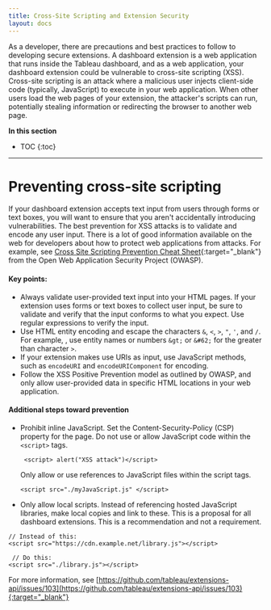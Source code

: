 ```yaml
---
title: Cross-Site Scripting and Extension Security
layout: docs
---
```


As a developer, there are precautions and best practices to follow to developing secure extensions. A dashboard extension is a web application that runs inside the Tableau dashboard, and as a web application, your dashboard extension could be vulnerable to cross-site scripting (XSS). Cross-site scripting is an attack where a malicious user injects client-side code (typically, JavaScript) to execute in your web application. When other users load the web pages of your extension, the attacker's scripts can run, potentially stealing information or redirecting the browser to another web page.


**In this section**

* TOC
{:toc}



---

# Preventing cross-site scripting

If your dashboard extension accepts text input from users through forms or text boxes, you will want to ensure that you aren't accidentally introducing vulnerabilities. The best prevention for XSS attacks is to validate and encode any user input. There is a lot of good information available on the web for developers about how to protect web applications from attacks. For example, see  [Cross Site Scripting Prevention Cheat Sheet](https://www.owasp.org/index.php/XSS_(Cross_Site_Scripting)_Prevention_Cheat_Sheet){:target="_blank"} from the Open Web Application Security Project (OWASP).

#### Key points:

* Always validate user-provided text input into your HTML pages.
  If your extension uses forms or text boxes to collect user input, be sure to validate and verify that the input conforms to what you expect. Use regular expressions to verify the input. 
* Use HTML entity encoding and escape the characters `&`, `<`, `>`, `"`, `'`, and `/`.  For example, , use entity names or numbers `&gt;` or `&#62;` for the greater than character `>`.
* If your extension makes use URIs as input, use JavaScript methods, such as `encodeURI` and `encodeURIComponent` for encoding.
* Follow the XSS Positive Prevention model as outlined by OWASP, and only allow user-provided data in specific HTML locations in your web application.  

#### Additional steps toward prevention

* Prohibit inline JavaScript. 
  Set the Content-Security-Policy (CSP) property for the page. Do not use or allow JavaScript code within the `<script>` tags.

  ```
   <script> alert("XSS attack")</script>
  ```
  Only allow or use references to JavaScript files within the script tags. 
  ```
  <script src="./myJavaScript.js" </script>
  ```

* Only allow local scripts. Instead of referencing hosted JavaScript libraries, make local copies and link to these. This is a proposal for all dashboard extensions. This is a recommendation and not a requirement. 

``` 
// Instead of this:
<script src="https://cdn.example.net/library.js"></script>

 // Do this:
<script src="./library.js"></script>

```
For more information, see [https://github.com/tableau/extensions-api/issues/103](https://github.com/tableau/extensions-api/issues/103){:target="_blank"}

